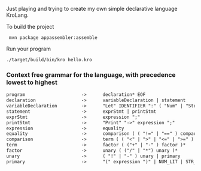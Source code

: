 Just playing and trying to create my own simple declarative language KroLang.

To build the project

```shell
 mvn package appassembler:assemble
```

Run your program

```shell
./target/build/bin/kro hello.kro
```
### Context free grammar for the language, with precedence lowest to highest
```markdown
program                     ->      declaration* EOF
declaration                 ->      variableDeclaration | statement
variableDeclaration         ->      "Let" IDENTIFIER ":" ( "Num" | "Str" ) ( "=" expression ) ? ";"
statement                   ->      exprStmt | printStmt
exprStmt                    ->      expression ";"
printStmt                   ->      "Print" "->" expression ";"
expression                  ->      equality
equality                    ->      comparison ( ( "!=" | "==" ) comparison )*
comparison                  ->      term ( ( "<" | ">" | "<=" | ">=" ) term )*
term                        ->      factor ( ("+" | "-" ) factor )*
factor                      ->      unary ( ("/" | "*") unary )*
unary                       ->      ( "!" | "-" ) unary | primary
primary                     ->      "(" expression ")" | NUM_LIT | STR_LIT | "True" | "False" | "Nil" | IDENTIFIER
```
